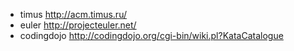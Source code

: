 * timus http://acm.timus.ru/
* euler http://projecteuler.net/
* codingdojo http://codingdojo.org/cgi-bin/wiki.pl?KataCatalogue
